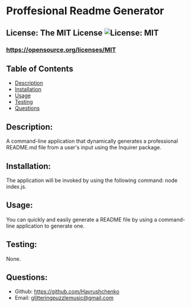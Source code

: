 # Proffesional Readme Generator
  ## License: The MIT License ![License: MIT](https://img.shields.io/badge/License-MIT-yellow.svg)
  ### https://opensource.org/licenses/MIT
  ## Table of Contents
  - [Description](#description)
  - [Installation](#installation)
  - [Usage](#usage)
  - [Testing](#testing)
  - [Questions](#questions)

  ## Description:
  A command-line application that dynamically generates a professional README.md file from a user's input using the Inquirer package.
  
  ## Installation:
  The application will be invoked by using the following command: node index.js.

  ## Usage:
  You can quickly and easily generate a README file by using a command-line application to generate one.

  ## Testing:
  None.

  ## Questions:
  - Github: https://github.com/Havrushchenko
  - Email: glitteringpuzzlemusic@gmail.com
